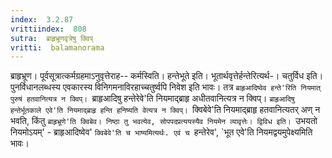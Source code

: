 ```yaml
---
index:  3.2.87
vrittiindex:  808
sutra:  ब्राहृभ्रूणवृत्रेषु क्विप्
vritti:  balamanorama 
---
```


ब्राहृभ्रूण। पूर्वसूत्रात्कर्मग्रहमाऽनुवृत्तेराह-- कर्मस्विति। हन्तेभूते इति। भूतार्थवृत्तेर्हन्तेरित्यर्थ-। चतुर्विध इति। पुनर्विधानलब्धस्य एवकारस्य विनिगमनाविरहाच्चतुर्ष्वपि निवेश इति भावः। तत्र `ब्राहृआदिष्वेव हन्ते'रिति नियमात् पुरुषं हतवानित्यत्र न क्विप्। `ब्राहृआदिषु हन्तेरेवे'ति नियमाद्ब्राहृ अधीतवानित्यत्र न क्विप्। `ब्राहृआदिषु हन्तेर्भूतकाले एवे'ति नियमाद्ब्राहृ हन्ति हनिष्यति वेत्यत्र न क्विप्। `क्विबेवे'ति नियमाद्ब्राहृ हतवानित्यतर् अण् न भवति, किंतु `ब्राहृभ्रूणे'ति क्विबेव। निष्ठा तु भवत्येव, सोपपदप्रत्ययस्यैव नियमेन व्यावृत्तेः। द्विविध इति। `उभयतो नियमोऽयम्' - ब्राहृआदिष्वेव' `क्विबेवे'ति च भाष्यमित्यर्थः. एवं च `हन्तेरेव', `भूत एवे'ति नियमद्वयमुपेक्ष्यमिति भावः। 

